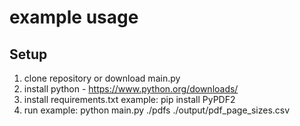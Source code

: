 # example usage

## Setup
1. clone repository or download main.py
2. install python - https://www.python.org/downloads/
3. install requirements.txt
   example: pip install PyPDF2
5. run
    example: python main.py ./pdfs ./output/pdf_page_sizes.csv
